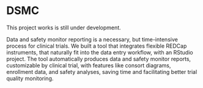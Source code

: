 # DSMC

This project works is still under development. 

Data and safety monitor reporting is a necessary, but time-intensive process for clinical trials. We built a tool that integrates flexible REDCap instruments, that naturally fit into the data entry workflow, with an RStudio project. The tool automatically produces data and safety monitor reports, customizable by clinical trial, with features like consort diagrams, enrollment data, and safety analyses, saving time and facilitating better trial quality monitoring.

